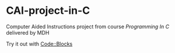 # CAI-project-in-C
Computer Aided Instructions project from course *Programming In C* delivered by MDH

Try it out with [Code::Blocks][1]

[1]: http://www.codeblocks.org/
